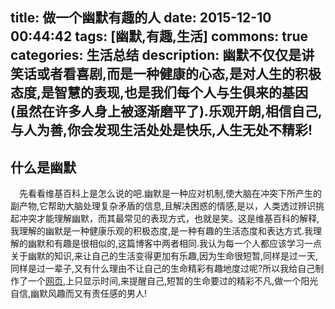 title: 做一个幽默有趣的人
date: 2015-12-10 00:44:42
tags: [幽默,有趣,生活]
commons: true
categories: 生活总结
description: 幽默不仅仅是讲笑话或者看喜剧,而是一种健康的心态,是对人生的积极态度,是智慧的表现,也是我们每个人与生俱来的基因(虽然在许多人身上被逐渐磨平了).乐观开朗,相信自己,与人为善,你会发现生活处处是快乐,人生无处不精彩!
---

## 什么是幽默

&emsp;先看看维基百科上是怎么说的吧.幽默是一种应对机制,使大脑在冲突下所产生的副产物,它帮助大脑处理复杂矛盾的信息,且解决困惑的情感,是以，人类透过辨识挑起冲突才能理解幽默，而其最常见的表现方式，也就是笑。这是维基百科的解释,我理解的幽默是一种健康乐观的积极态度,是一种有趣的生活态度和表达方式.我理解的幽默和有趣是很相似的,这篇博客中两者相同.我认为每一个人都应该学习一点关于幽默的知识,来让自己的生活变得更加有乐趣,因为生命很短暂,同样是过一天,同样是过一辈子,又有什么理由不让自己的生命精彩有趣地度过呢?所以我给自己制作了一个[网页](http://rockywu.me/life),上只显示时间,来提醒自己,短暂的生命要过的精彩不凡,做一个阳光自信,幽默风趣而又有责任感的男人!